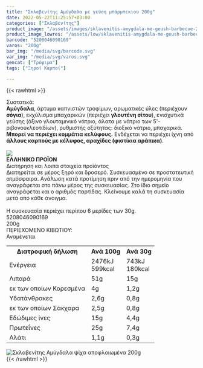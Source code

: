 ```yaml
---
title: "Σκλαβενίτης Αμύγδαλα με γεύση μπάρμπεκιου 200g"
date: 2022-05-22T11:25:57+03:00
categories: ["Σκλαβενίτης"]
product_image: "/assets/images/sklavenitis-amygdala-me-geush-barbecue-200g.jpg"
product_image_lowres: "/assets/low/sklavenitis-amygdala-me-geush-barbecue-200g.jpg"
barcode: "5208046090169"
varos: "200g"
bar_img: "/media/svg/barcode.svg"
var_img: "/media/svg/varos.svg"
gencat: ["Τρόφιμα"]
tags: ["Ξηροί Καρποί"]

---
```

{{< rawhtml >}}

<div class="sload447">
    <div class="product">
        <div id="sistatika">Συστατικά:</div>
        <div class="alltext"><b>Αμύγδαλα</b>, άρτυμα καπνιστών τροφίμων, αρωματικές ύλες (περιέχουν <b>σόγια</b>), εκχύλισμα μπαχαρικών (περιέχει <b>γλουτένη σίτου</b>), ενισχυτικά γεύσης (όξινο γλουταμινικό νάτριο, άλατα με νάτριο των 5'-ριβονουκλεοτιδίων), ρυθμιστής οξύτητας: διοξικό νάτριο, μπαχαρικά. <b>Μπορεί να περιέχει κομμάτια κελύφους.</b> Ενδέχεται να περιέχει ίχνη από <b>άλλους καρπούς με κέλυφος, αραχίδες (φιστίκια αράπικα)</b>.</div>
        <br>
        <div id="flag">
            <div id="flagimage"><img src="/media/icons/gr.svg"></div><span id="flagtext"><b>ΕΛΛΗΝΙΚΟ ΠΡΟΪΟΝ</b></span>
        </div>
        <div id="loipa">Διατήρηση και λοιπά στοιχεία προϊόντος</div>
        <div class="alltext">Διατηρείται σε μέρος ξηρό και δροσερό. Συσκευασμένο σε προστατευτική ατμόσφαιρα. Aνάλωση κατά προτίμηση πριν από την ημερομηνία που
            αναγράφεται στο πάνω μέρος της συσκευασίας. Στο ίδιο σημείο αναγράφεται και ο αριθμός παρτίδας. Κλείνουμε
            καλά τη συσκευασία μετά από κάθε άνοιγμα.<br><br>Η συσκευασία περιέχει περίπου 6 μερίδες των 30g.</div>
        <div id="barcode">
            <div id="barimage1"></div><span id="bartext">5208046090169</span>
        </div>
        <div id="varos">
            <div id="varosimage1"></div><span id="varostext">200g</span>
        </div>
        <div id="kivotio">ΠΕΡΙΕΧΟΜΕΝΟ ΚΙΒΩΤΙΟΥ:<br>Αναμένεται</div>
       <div class="tabout"><table id="diatable"><tbody><tr><th>Διατροφική δήλωση</th><th>Ανά 100g</th><th>Ανά 30g</th></tr><tr><td class="texr2">Ενέργεια</td><td class="texr">2476kJ<br>599kcal</td><td class="texr">743kJ<br>180kcal</td></tr><tr><td class="texr2">Λιπαρά</td><td class="texr">51g</td><td class="texr">15g</td></tr><tr><td class="gray">εκ των οποίων Κορεσµένα</td><td class="gray2">4g</td><td class="gray2">1,2g</td></tr><tr><td class="texr2">Yδατάνθρακες</td><td class="texr">2,6g</td><td class="texr">0,8g</td></tr><tr><td class="gray">εκ των οποίων Σάκχαρα</td><td class="gray2">2,5g</td><td class="gray2">0,8g</td></tr><tr><td class="texr2">Eδώδιμες ίνες</td><td class="texr">15g</td><td class="texr">4,4g</td></tr><tr><td class="texr2">Πρωτεΐνες</td><td class="texr">25g</td><td class="texr">7,4g</td></tr><tr><td class="texr2">Αλάτι</td><td class="texr">1,1g</td><td class="texr">0,3g</td></tr></tbody></table></div>
        <div class="keno"></div>
        <div class="pimg"><img alt="Σκλαβενίτης Αμύγδαλα ψίχα αποφλοιωμένα 200g"
                title="Σκλαβενίτης Αμύγδαλα ψίχα αποφλοιωμένα 200g"
                src="/assets/images/sklavenitis-amygdala-psixa-apofloiwmena-200g.jpg"></div>
    </div>
</div>
{{< /rawhtml >}}